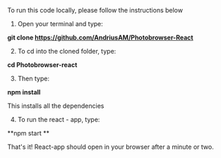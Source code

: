 To run this code locally, please follow the instructions below



1. Open your terminal and type:

**git clone https://github.com/AndriusAM/Photobrowser-React**

2. To cd into the cloned folder, type:

**cd Photobrowser-react**

3. Then type:

**npm install**

This installs all the dependencies

4. To run the react - app, type:

**npm start
**


That's it! 
React-app should open in your browser after a minute or two.
